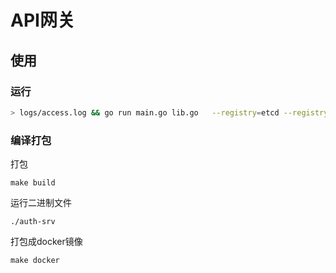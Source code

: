 # API网关

## 使用

### 运行

```bash
> logs/access.log && go run main.go lib.go   --registry=etcd --registry_address=127.0.0.1:2379,127.0.0.1:2379   api  --handler=web --namespace=go.micro.tc   --address=0.0.0.0:8080
```

### 编译打包

打包

```
make build
```

运行二进制文件

```
./auth-srv
```

打包成docker镜像

```
make docker
```